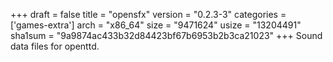 +++
draft = false
title = "opensfx"
version = "0.2.3-3"
categories = ['games-extra']
arch = "x86_64"
size = "9471624"
usize = "13204491"
sha1sum = "9a9874ac433b32d84423bf67b6953b2b3ca21023"
+++
Sound data files for openttd.